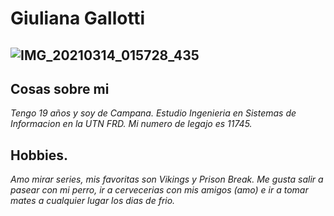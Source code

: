 # Giuliana Gallotti
![IMG_20210314_015728_435](https://user-images.githubusercontent.com/80929188/112385758-c0290f00-8cce-11eb-8d6b-ac7656017d24.jpg)
---
## Cosas sobre mi
_Tengo 19 años y soy de Campana._
_Estudio Ingenieria en Sistemas de Informacion en la UTN FRD. Mi numero de legajo es 11745._

## Hobbies.
_Amo mirar series, mis favoritas son Vikings y  Prison Break._
_Me gusta salir a pasear con mi perro, ir a cervecerias con mis amigos (amo) e ir a tomar mates a cualquier lugar los dias de frio._


